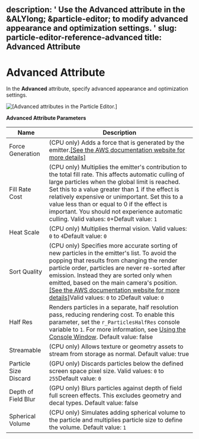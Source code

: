 description: ' Use the Advanced attribute in the &ALYlong; &particle-editor; to modify
  advanced appearance and optimization settings. '
slug: particle-editor-reference-advanced
title: Advanced Attribute
---
# Advanced Attribute<a name="particle-editor-reference-advanced"></a>

In the **Advanced** attribute, specify advanced appearance and optimization settings\.

![\[Advanced attributes in the Particle Editor.\]](/images/userguide/particles/particle-editor-advanced.png)


**Advanced Attribute Parameters**  

| Name | Description | 
| --- | --- | 
| Force Generation | \(CPU only\) Adds a force that is generated by the emitter\.[\[See the AWS documentation website for more details\]](http://docs.aws.amazon.com/lumberyard/latest/userguide/particle-editor-reference-advanced.html) | 
| Fill Rate Cost | \(CPU only\) Multiplies the emitter's contribution to the total fill rate\. This affects automatic culling of large particles when the global limit is reached\. Set this to a value greater than 1 if the effect is relatively expensive or unimportant\. Set this to a value less than or equal to 0 if the effect is important\. You should not experience automatic culling\. Valid values: `0`\+Default value: `1` | 
| Heat Scale | \(CPU only\) Multiplies thermal vision\. Valid values: `0` to `4`Default value: `0` | 
| Sort Quality | \(CPU only\) Specifies more accurate sorting of new particles in the emitter's list\. To avoid the popping that results from changing the render particle order, particles are never re\-sorted after emission\. Instead they are sorted only when emitted, based on the main camera's position\. [\[See the AWS documentation website for more details\]](http://docs.aws.amazon.com/lumberyard/latest/userguide/particle-editor-reference-advanced.html)Valid values: `0` to `2`Default value: `0` | 
| Half Res |  Renders particles in a separate, half resolution pass, reducing rendering cost\.  To enable this parameter, set the `r_ParticlesHalfRes` console variable to `1`\.  For more information, see [Using the Console Window](console-intro.md)\. Default value: false  | 
| Streamable | \(CPU only\) Allows texture or geometry assets to stream from storage as normal\. Default value: true | 
| Particle Size Discard | \(GPU only\) Discards particles below the defined screen space pixel size\. Valid values: `0` to `255`Default value: `0` | 
| Depth of Field Blur |  \(GPU only\) Blurs particles against depth of field full screen effects\. This excludes geometry and decal types\. Default value: false  | 
| Spherical Volume |  \(CPU only\) Simulates adding spherical volume to the particle and multiplies particle size to define the volume\. Default value: `1`  | 